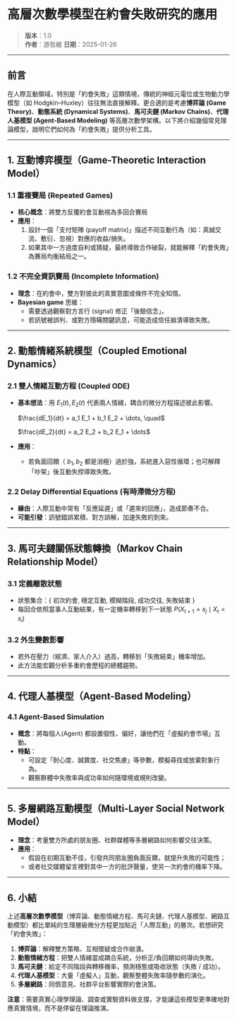 # 高層次數學模型在約會失敗研究的應用

> **版本**：1.0  
> **作者**：游哲維 
> **日期**：2025-01-26  

---

## 前言

在人際互動領域，特別是「約會失敗」這類情境，傳統的神經元電位或生物動力學模型（如 Hodgkin–Huxley）往往無法直接解釋。更合適的是考慮**博弈論 (Game Theory)**、**動態系統 (Dynamical Systems)**、**馬可夫鏈 (Markov Chains)**、**代理人基模型 (Agent-Based Modeling)** 等高層次數學架構。以下將介紹幾個常見理論模型，說明它們如何為「約會失敗」提供分析工具。

---

## 1. 互動博弈模型（Game-Theoretic Interaction Model）

### 1.1 重複賽局 (Repeated Games)
- **核心概念**：將雙方反覆約會互動視為多回合賽局
- **應用**：
  1. 設計一個「支付矩陣 (payoff matrix)」描述不同互動行為（如：真誠交流、敷衍、忽視）對應的收益/損失。  
  2. 如果其中一方過度自利或猜疑，最終導致合作破裂，就能解釋「約會失敗」為賽局均衡結局之一。

### 1.2 不完全資訊賽局 (Incomplete Information)
- **理念**：在約會中，雙方對彼此的真實意圖或條件不完全知情。  
- **Bayesian game** 思維：  
  - 需要透過觀察對方言行 (signal) 修正「後驗信念」。  
  - 若訊號被誤判、或對方隱瞞關鍵訊息，可能造成信任崩潰導致失敗。

---

## 2. 動態情緒系統模型（Coupled Emotional Dynamics）

### 2.1 雙人情緒互動方程 (Coupled ODE)
- **基本想法**：用 $E_1(t), E_2(t)$ 代表兩人情緒，耦合的微分方程描述彼此影響。
  
  $\frac{dE_1}{dt} = a_1 E_1 + b_1 E_2 + \dots, \quad$
  
  $\frac{dE_2}{dt} = a_2 E_2 + b_2 E_1 + \dots$
- **應用**：
  - 若負面回饋（ $b_1, b_2$ 都是消極）過於強，系統進入惡性循環；也可解釋「吵架」後互動失控導致失敗。

### 2.2 Delay Differential Equations (有時滯微分方程)
- **緣由**：人際互動中常有「反應延遲」或「遲來的回應」，造成節奏不合。  
- **可能引發**：訊號錯誤累積、對方誤解，加速失敗的到來。

---

## 3. 馬可夫鏈關係狀態轉換（Markov Chain Relationship Model）

### 3.1 定義離散狀態
- 狀態集合：{ 初次約會, 穩定互動, 模糊階段, 成功交往, 失敗結束 }  
- 每回合依照當事人互動結果，有一定機率轉移到下一狀態
  $P(X_{t+1} = s_j \mid X_t = s_i)$

### 3.2 外生變數影響
- 若外在壓力（經濟、家人介入）過高，轉移到「失敗結束」機率增加。  
- 此方法能宏觀分析多重約會歷程的總體趨勢。

---

## 4. 代理人基模型（Agent-Based Modeling）

### 4.1 Agent-Based Simulation
- **概念**：將每個人(Agent) 都設置個性、偏好，讓他們在「虛擬約會市場」互動。  
- **特點**：
  - 可設定「耐心度、誠實度、社交焦慮」等參數，模擬尋找或放棄對象行為。  
  - 觀察群體中失敗率與成功率如何隨環境或規則改變。

---

## 5. 多層網路互動模型（Multi-Layer Social Network Model）

- **理念**：考量雙方所處的朋友圈、社群媒體等多層網路如何影響交往決策。  
- **應用**：  
  - 假設在初期互動不佳，引發共同朋友圈負面反饋，就提升失敗的可能性；  
  - 或者社交媒體留言裡對其中一方的批評聲量，使另一次約會的機率下降。

---

## 6. 小結

上述**高層次數學模型**（博弈論、動態情緒方程、馬可夫鏈、代理人基模型、網路互動模型）都比單純的生理層級微分方程更加貼近「人際互動」的層次。若想研究「約會失敗」：

1. **博弈論**：解釋雙方策略、互相懷疑或合作崩潰。  
2. **動態情緒方程**：把雙人情緒當成耦合系統，分析正/負回饋如何導向失敗。  
3. **馬可夫鏈**：給定不同階段與轉移機率，預測穩態或吸收狀態（失敗 / 成功）。  
4. **代理人基模型**：大量「虛擬人」互動，觀察整體失敗率隨參數的演化。  
5. **多層網路**：同儕意見、社群平台影響實際約會決策。  

**注意**：需要真實心理學理論、調查或實驗資料做支撐，才能讓這些模型更準確地對應真實情境，而不是停留在理論推演。
